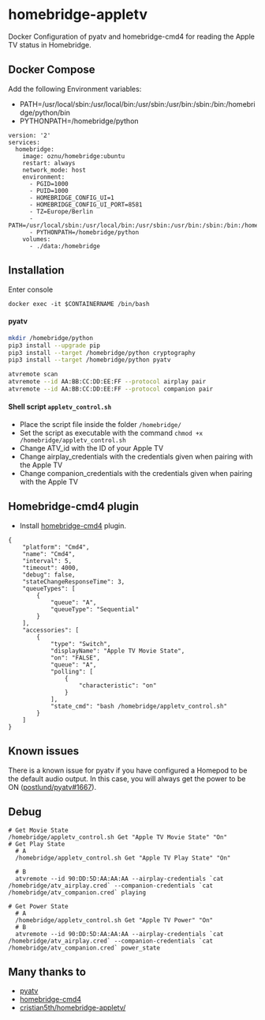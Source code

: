 # homebridge-appletv
Docker Configuration of pyatv and homebridge-cmd4 for reading the Apple TV status in Homebridge.


## Docker Compose 

Add the following Environment variables:
- PATH=/usr/local/sbin:/usr/local/bin:/usr/sbin:/usr/bin:/sbin:/bin:/homebridge/python/bin
- PYTHONPATH=/homebridge/python

```docker
version: '2'
services:
  homebridge:
    image: oznu/homebridge:ubuntu
    restart: always
    network_mode: host
    environment:
      - PGID=1000
      - PUID=1000
      - HOMEBRIDGE_CONFIG_UI=1
      - HOMEBRIDGE_CONFIG_UI_PORT=8581
      - TZ=Europe/Berlin
      - PATH=/usr/local/sbin:/usr/local/bin:/usr/sbin:/usr/bin:/sbin:/bin:/homebridge/python/bin
      - PYTHONPATH=/homebridge/python
    volumes:
      - ./data:/homebridge
```

## Installation
Enter console

```
docker exec -it $CONTAINERNAME /bin/bash
```

#### pyatv

```bash
mkdir /homebridge/python
pip3 install --upgrade pip
pip3 install --target /homebridge/python cryptography
pip3 install --target /homebridge/python pyatv

atvremote scan
atvremote --id AA:BB:CC:DD:EE:FF --protocol airplay pair
atvremote --id AA:BB:CC:DD:EE:FF --protocol companion pair
```

#### Shell script `appletv_control.sh`

- Place the script file inside the folder `/homebridge/`
- Set the script as executable with the command `chmod +x /homebridge/appletv_control.sh`
- Change ATV_id with the ID of your Apple TV
- Change airplay_credentials with the credentials given when pairing with the Apple TV
- Change companion_credentials with the credentials given when pairing with the Apple TV

## Homebridge-cmd4 plugin

- Install [homebridge-cmd4](https://github.com/ztalbot2000/homebridge-cmd4) plugin.

```
{
    "platform": "Cmd4",
    "name": "Cmd4",
    "interval": 5,
    "timeout": 4000,
    "debug": false,
    "stateChangeResponseTime": 3,
    "queueTypes": [
        {
            "queue": "A",
            "queueType": "Sequential"
        }
    ],
    "accessories": [
        {
            "type": "Switch",
            "displayName": "Apple TV Movie State",
            "on": "FALSE",
            "queue": "A",
            "polling": [
                {
                    "characteristic": "on"
                }
            ],
            "state_cmd": "bash /homebridge/appletv_control.sh"
        }
    ]
}
```


## Known issues

There is a known issue for pyatv if you have configured a Homepod to be the default audio output. In this case, you will always get the power to be ON ([postlund/pyatv#1667](https://github.com/postlund/pyatv/issues/1667)).

## Debug
```
# Get Movie State
/homebridge/appletv_control.sh Get "Apple TV Movie State" "On"
# Get Play State
  # A
  /homebridge/appletv_control.sh Get "Apple TV Play State" "On"

  # B
  atvremote --id 90:DD:5D:AA:AA:AA --airplay-credentials `cat /homebridge/atv_airplay.cred` --companion-credentials `cat /homebridge/atv_companion.cred` playing

# Get Power State
  # A
  /homebridge/appletv_control.sh Get "Apple TV Power" "On"
  # B
  atvremote --id 90:DD:5D:AA:AA:AA --airplay-credentials `cat /homebridge/atv_airplay.cred` --companion-credentials `cat /homebridge/atv_companion.cred` power_state
```

## Many thanks to
- [pyatv](https://github.com/postlund/pyatv)
- [homebridge-cmd4](https://github.com/ztalbot2000/homebridge-cmd4)
- [cristian5th/homebridge-appletv/](https://github.com/cristian5th/homebridge-appletv/)
